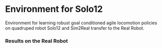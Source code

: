 # Environment for Solo12

Environment for learning robust goal conditioned agile locomotion policies on quadruped robot Solo12 and Sim2Real transfer to the Real Robot.

### Results on the Real Robot





